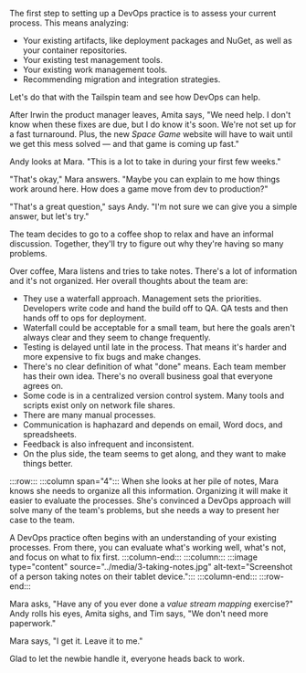 The first step to setting up a DevOps practice is to assess your current process. This means analyzing:

* Your existing artifacts, like deployment packages and NuGet, as well as your container repositories.
* Your existing test management tools.
* Your existing work management tools.
* Recommending migration and integration strategies.

Let's do that with the Tailspin team and see how DevOps can help.

After Irwin the product manager leaves, Amita says, "We need help. I don't know when these fixes are due, but I do know it's soon. We're not set up for a fast turnaround. Plus, the new _Space Game_ website will have to wait until we get this mess solved &mdash; and that game is coming up fast."

Andy looks at Mara. "This is a lot to take in during your first few weeks."

"That's okay," Mara answers. "Maybe you can explain to me how things work around here. How does a game move from dev to production?"

"That's a great question," says Andy. "I'm not sure we can give you a simple answer, but let's try."

The team decides to go to a coffee shop to relax and have an informal discussion. Together, they'll try to figure out why they're having so many problems.

Over coffee, Mara listens and tries to take notes. There's a lot of information and it's not organized. Her overall thoughts about the team are:

* They use a waterfall approach. Management sets the priorities. Developers write code and hand the build off to QA. QA tests and then hands off to ops for deployment.
* Waterfall could be acceptable for a small team, but here the goals aren't always clear and they seem to change frequently.
* Testing is delayed until late in the process. That means it's harder and more expensive to fix bugs and make changes.
* There's no clear definition of what "done" means. Each team member has their own idea. There's no overall business goal that everyone agrees on.
* Some code is in a centralized version control system. Many tools and scripts exist only on network file shares.
* There are many manual processes.
* Communication is haphazard and depends on email, Word docs, and spreadsheets.
* Feedback is also infrequent and inconsistent.
* On the plus side, the team seems to get along, and they want to make things better.

:::row:::
:::column span="4":::
When she looks at her pile of notes, Mara knows she needs to organize all this information. Organizing it will make it easier to evaluate the processes. She's convinced a DevOps approach will solve many of the team's problems, but she needs a way to present her case to the team.

A DevOps practice often begins with an understanding of your existing processes. From there, you can evaluate what's working well, what's not, and focus on what to fix first.
:::column-end:::
:::column:::
:::image type="content" source="../media/3-taking-notes.jpg" alt-text="Screenshot of a person taking notes on their tablet device.":::
:::column-end:::
:::row-end:::

Mara asks, "Have any of you ever done a _value stream mapping_ exercise?" Andy rolls his eyes, Amita sighs, and Tim says, "We don't need more paperwork."

Mara says, "I get it. Leave it to me."

Glad to let the newbie handle it, everyone heads back to work.
